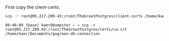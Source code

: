 First copy the client-certs:

```bash
scp -r root@95.217.209.43:/root/TheGreatPostgres/client-certs /home/kaer/Documents/gogreen-db-connection
```

```
08:46:09 (base) kaer@dumpster ~ → scp -r root@95.217.209.43:/root/TheGreatPostgres/certs/ca.crt /home/kaer/Documents/gogreen-db-connection
```
